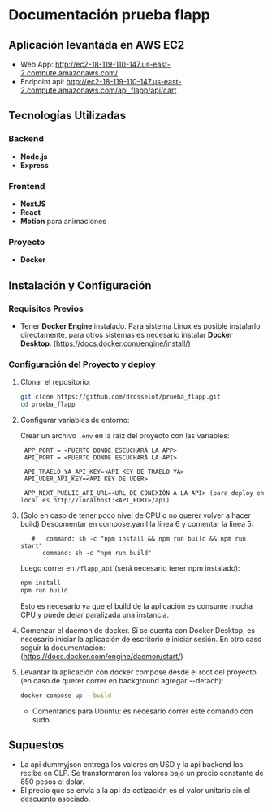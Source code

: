 # Documentación prueba flapp

## Aplicación levantada en AWS EC2
- Web App: http://ec2-18-119-110-147.us-east-2.compute.amazonaws.com/
- Endpoint api: http://ec2-18-119-110-147.us-east-2.compute.amazonaws.com/api_flapp/api/cart

## Tecnologías Utilizadas
### Backend
- **Node.js**
- **Express**

### Frontend
- **NextJS**
- **React**
- **Motion** para animaciones 

### Proyecto
- **Docker**


## Instalación y Configuración
### Requisitos Previos
- Tener **Docker Engine** instalado. Para sistema Linux es posible instalarlo directamente, para otros sistemas es necesario instalar **Docker Desktop**. (https://docs.docker.com/engine/install/)

### Configuración del Proyecto y deploy
1. Clonar el repositorio:
   ```sh
   git clone https://github.com/drosselot/prueba_flapp.git
   cd prueba_flapp
   ```

2. Configurar variables de entorno:

   Crear un archivo `.env` en la raíz del proyecto con las variables:
   ```env
    APP_PORT = <PUERTO DONDE ESCUCHARÁ LA APP>
    API_PORT = <PUERTO DONDE ESCUCHARÁ LA API>

    API_TRAELO_YA_API_KEY=<API KEY DE TRAELO YA>
    API_UDER_API_KEY=<API KEY DE UDER>

    APP_NEXT_PUBLIC_API_URL=<URL DE CONEXIÓN A LA API> (para deploy en local es http://localhost:<API_PORT>/api)
   ```

3. (Solo en caso de tener poco nivel de CPU o no querer volver a hacer build) Descomentar en compose.yaml la línea 6 y comentar la linea 5:

   ```
      #   command: sh -c "npm install && npm run build && npm run start"
         command: sh -c "npm run build"
   ```

    Luego correr en `/flapp_api` (será necesario tener npm instalado):
   ```sh
   npm install
   npm run build
   ```

   Esto es necesario ya que el build de la aplicación es consume mucha CPU y puede dejar paralizada una instancia.


4. Comenzar el daemon de docker. Si se cuenta con Docker Desktop, es necesario iniciar la aplicación de escritorio e iniciar sesión. En otro caso seguir la documentación: (https://docs.docker.com/engine/daemon/start/)

5. Levantar la aplicación con docker compose desde el root del proyecto (en caso de querer correr en background agregar --detach):
   ```sh
   docker compose up --build
   ```
   * Comentarios para Ubuntu: es necesario correr este comando con sudo.


## Supuestos
- La api dummyjson entrega los valores en USD y la api backend los recibe en CLP. Se transformaron los valores bajo un precio constante de 850 pesos el dolar.
- El precio que se envía a la api de cotización es el valor unitario sin el descuento asociado.